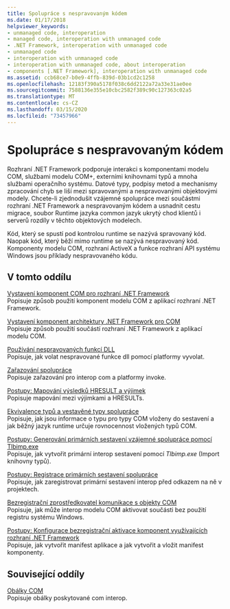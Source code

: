 ```yaml
---
title: Spolupráce s nespravovaným kódem
ms.date: 01/17/2018
helpviewer_keywords:
- unmanaged code, interoperation
- managed code, interoperation with unmanaged code
- .NET Framework, interoperation with unmanaged code
- unmanaged code
- interoperation with unmanaged code
- interoperation with unmanaged code, about interoperation
- components [.NET Framework], interoperation with unmanaged code
ms.assetid: ccb68ce7-b0e9-4ffb-839d-03b1cd2c1258
ms.openlocfilehash: 12183f390a5178f038c6dd2122a72a33e31ae0ee
ms.sourcegitcommit: 7588136e355e10cbc2582f389c90c127363c02a5
ms.translationtype: MT
ms.contentlocale: cs-CZ
ms.lasthandoff: 03/15/2020
ms.locfileid: "73457966"
---
```

# <a name="interoperating-with-unmanaged-code"></a>Spolupráce s nespravovaným kódem

Rozhraní .NET Framework podporuje interakci s komponentami modelu COM, službami modelu COM+, externími knihovnami typů a mnoha službami operačního systému. Datové typy, podpisy metod a mechanismy zpracování chyb se liší mezi spravovanými a nespravovanými objektovými modely. Chcete-li zjednodušit vzájemné spolupráce mezi součástmi rozhraní .NET Framework a nespravovaným kódem a usnadnit cestu migrace, soubor Runtime jazyka common jazyk ukrytý chod klientů i serverů rozdíly v těchto objektových modelech.

Kód, který se spustí pod kontrolou runtime se nazývá spravovaný kód. Naopak kód, který běží mimo runtime se nazývá nespravovaný kód. Komponenty modelu COM, rozhraní ActiveX a funkce rozhraní API systému Windows jsou příklady nespravovaného kódu.

## <a name="in-this-section"></a>V tomto oddílu

[Vystavení komponent COM pro rozhraní .NET Framework](exposing-com-components.md)  
Popisuje způsob použití komponent modelu COM z aplikací rozhraní .NET Framework.

[Vystavení komponent architektury .NET Framework pro COM](exposing-dotnet-components-to-com.md)  
Popisuje způsob použití součástí rozhraní .NET Framework z aplikací modelu COM.

[Používání nespravovaných funkcí DLL](consuming-unmanaged-dll-functions.md)  
Popisuje, jak volat nespravované funkce dll pomocí platformy vyvolat.

[Zařazování spolupráce](interop-marshaling.md)  
Popisuje zařazování pro interop com a platformy invoke.

[Postupy: Mapování výsledků HRESULT a výjimek](how-to-map-hresults-and-exceptions.md)  
Popisuje mapování mezi výjimkami a HRESULTs.

[Ekvivalence typů a vestavěné typy spolupráce](type-equivalence-and-embedded-interop-types.md)  
Popisuje, jak jsou informace o typu pro typy COM vloženy do sestavení a jak běžný jazyk runtime určuje rovnocennost vložených typů COM.

[Postupy: Generování primárních sestavení vzájemné spolupráce pomocí Tlbimp.exe](how-to-generate-primary-interop-assemblies-using-tlbimp-exe.md)  
Popisuje, jak vytvořit primární interop sestavení pomocí *Tlbimp.exe* (Import knihovny typů).

[Postupy: Registrace primárních sestavení spolupráce](how-to-register-primary-interop-assemblies.md)  
Popisuje, jak zaregistrovat primární sestavení interop před odkazem na ně v projektech.

[Bezregistrační zprostředkovatel komunikace s objekty COM](registration-free-com-interop.md)  
Popisuje, jak může interop modelu COM aktivovat součásti bez použití registru systému Windows.

[Postupy: Konfigurace bezregistrační aktivace komponent využívajících rozhraní .NET Framework](configure-net-framework-based-com-components-for-reg.md)  
Popisuje, jak vytvořit manifest aplikace a jak vytvořit a vložit manifest komponenty.

## <a name="related-sections"></a>Související oddíly

[Obálky COM](../../standard/native-interop/com-wrappers.md)  
Popisuje obálky poskytované com interop.
